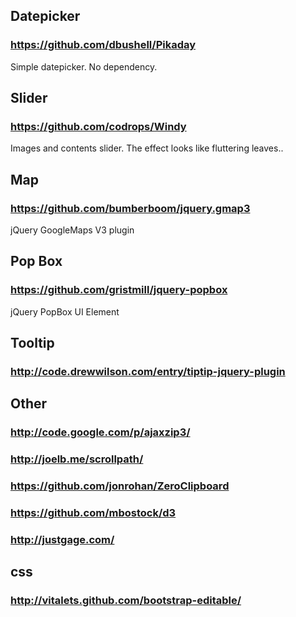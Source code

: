 ## Datepicker

### https://github.com/dbushell/Pikaday

Simple datepicker. No dependency.

## Slider

### https://github.com/codrops/Windy

Images and contents slider. The effect looks like fluttering leaves.. 

## Map

### https://github.com/bumberboom/jquery.gmap3

jQuery GoogleMaps V3 plugin

## Pop Box

### https://github.com/gristmill/jquery-popbox

jQuery PopBox UI Element

## Tooltip

### http://code.drewwilson.com/entry/tiptip-jquery-plugin

## Other

### http://code.google.com/p/ajaxzip3/
### http://joelb.me/scrollpath/
### https://github.com/jonrohan/ZeroClipboard
### https://github.com/mbostock/d3
### http://justgage.com/

## css

### http://vitalets.github.com/bootstrap-editable/

